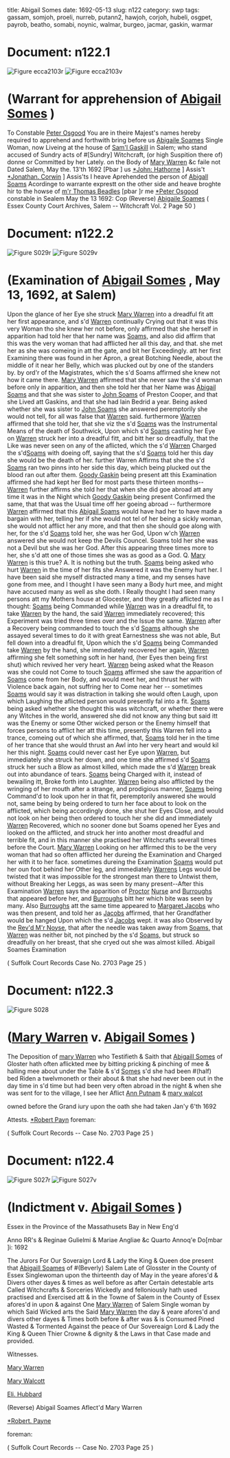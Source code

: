 title: Abigail Somes
date: 1692-05-13
slug: n122
category: swp
tags: gassam, somjoh, proeli, nurreb, putann2, hawjoh, corjoh, hubeli, osgpet, payrob, beatho, somabi, noynic, walmar, burgeo, jacmar, gaskin, warmar




# Document: n122.1

![Figure ecca2103r](/assets/thumb/ecca2103r.jpg)
![Figure ecca2103v](/assets/thumb/ecca2103v.jpg)

# (Warrant for apprehension of [Abigail Somes](/tag/somabi.html) )
To Constable [Peter Osgood](/tag/osgpet.html)
You are in theire Majest's names hereby required to apprehend and forthwith bring before us [Abigaile Soames](/tag/somabi.html) Single Woman, now Liveing at the house of [Sam'l Gaskill](/tag/gassam.html) in Salem; who stand accused of Sundry acts of #[Sundry] Witchcraft, (or high Suspition there of) donne or Committed by her Lately. on the Body of [Mary Warren](/tag/warmar.html) &c faile not
Dated Salem,  May the. 13'th 1692  [Pbar ] us [*John: Hathorne](/tag/hawjoh.html) ] Assis't [*Jonathan. Corwin](/tag/corjoh.html) ] Assis'ts I heave Aprehended the person of [Abigall Soams](/tag/somabi.html) Acordinge to warrante exprestt on the other side and heave broghte hir to the howse of [m'r Thomas Beadles](/tag/beatho.html) [pbar ]r me [*Peter Osgood](/tag/osgpet.html) constable in Sealem May the 13 1692: Cop (Reverse) [Abigaile Soames](/tag/somabi.html) ( Essex County Court Archives, Salem -- Witchcraft Vol. 2 Page 50 )

# Document: n122.2

![Figure S029r](/assets/thumb/S029r.jpg)
![Figure S029v](/assets/thumb/S029v.jpg)

# (Examination of [Abigail Somes](/tag/somabi.html) , May 13, 1692, at Salem)

Upon the glance of her Eye she struck [Mary Warren](/tag/warmar.html) into a dreadful fit att her first appearance, and s'd [Warren](/tag/warmar.html) continually Crying out that it was this very Woman tho she knew her not before, only affirmed that she herself in apparition had told her that her name was [Soams,](/tag/somabi.html)  and also did affirm that this was the very woman that had afflicted her all this day, and that. she met her as she was comeing in att the gate, and bit her Exceedingly. att her first Examining there was found in her Apron, a great Botching Needle, about the middle of it near her Belly, which was plucked out by one of the standers by. by ord'r of the Magistrates, which the s'd Soams affirmed she knew not how it came there. [Mary Warren](/tag/warmar.html) affirmed that she never saw the s'd woman before only in apparition, and then she told her that her Name was [Abigail Soams](/tag/somabi.html) and that she was sister to [John Soams](/tag/somjoh.html) of Preston Cooper, and that she Lived att Gaskins, and that she had lain Bedrid a year. Being asked whether she was sister to [John Soams](/tag/somjoh.html) she answered peremptorily she would not tell, for all was false that [Warren](/tag/warmar.html) said. furthermore [Warren](/tag/warmar.html) affirmed that she told her, that she viz the s'd [Soams](/tag/somabi.html) was the Instrumental Means of the death of Southwick, Upon which s'd [Soams](/tag/somabi.html) casting her Eye on [Warren](/tag/warmar.html) struck her into a dreadful fitt, and bitt her so dreadfully, that the Like was never seen on any of the aflicted, which the s'd [Warren](/tag/warmar.html) Charged the s'd[Soams](/tag/somabi.html) with doeing off, saying that the s'd [Soams](/tag/somabi.html) told her this day she would be the death of her. further Warren Affirms  that she the s'd [Soams](/tag/somabi.html) ran two pinns into her side this day, which being plucked out the blood ran out after them. [Goody Gaskin](/tag/gaskin.html) being present att this Examination affirmed she had kept her Bed for most parts these thirteen months--[Warren](/tag/warmar.html) further affirms she told her that when she did goe abroad att any time it was in the Night which [Goody Gaskin](/tag/gaskin.html) being present Confirmed the same, that that was the Usual time off her goeing abroad -- furthermore [Warren](/tag/warmar.html) affirmed that this [Abigail Soams](/tag/somabi.html) would have had her to have made a bargain with her, telling her if she would not tel of her being a sickly woman, she would not afflict her any more, and that then she should goe along with her, for the s'd [Soams](/tag/somabi.html) told her, she was her God, Upon w'ch [Warren](/tag/warmar.html) answered she would not keep the Devils Councel. Soams told her she was not a Devil but she was her God. After this appearing three times more to her, she s'd att one of those times she was as good as a God. Q. [Mary Warren](/tag/warmar.html) is this true? A. It is nothing but the truth. [Soams](/tag/somabi.html) being asked who hurt [Warren](/tag/warmar.html) in the time of her fits she Answered it was the Enemy hurt her. I have been said she myself distracted many a time, and my senses have gone from mee, and I thought I have seen many a Body hurt mee, and might have accused many as well as she doth. I Really thought I had seen many persons att my Mothers house at Glocester, and they greatly aflicted me as I thought: [Soams](/tag/somabi.html) being Commanded while [Warren](/tag/warmar.html) was in a dreadful fit, to take [Warren](/tag/warmar.html) by the hand, the said [Warren](/tag/warmar.html) immediately recovered;  this Experiment was tried three times over and the Issue the same. [Warren](/tag/warmar.html) after a Recovery being commanded to touch the s'd [Soams](/tag/somabi.html) although she assayed several times to do it with great Earnestness she was not able, But fell down into a dreadful fit, Upon which the s'd [Soams](/tag/somabi.html) being Commanded take [Warren](/tag/warmar.html) by the hand, she immediately recovered her again, [Warren](/tag/warmar.html) affirming she felt something soft in her hand, (her Eyes then being first shut) which revived her very heart. [Warren](/tag/warmar.html) being asked what the Reason was she could not Come to touch [Soams](/tag/somabi.html) affirmed she saw the apparition of [Soams](/tag/somabi.html) come from her Body, and would meet her, and thrust her with Violence back again, not suffring her to Come near her -- sometimes [Soams](/tag/somabi.html) would say it was distraction in talking she would often Laugh, upon which Laughing the aflicted person would presently fal into a fit. [Soams](/tag/somabi.html) being asked whether she thought this was witchcraft, or whether there were any Witches in the world, answered she did not know any thing but said itt was the Enemy or some Other wicked person or the Enemy himself that forces persons to afflict her att this time, presently this Warren fell into a trance, comeing out of which she affirmed, that, [Soams](/tag/somabi.html) told her in the time of her trance that she would thrust an Awl into her very heart and would kil her this night. [Soams](/tag/somabi.html) could never cast her Eye upon [Warren](/tag/warmar.html), but immediately she struck her down, and one time she affirmed s'd [Soams](/tag/somabi.html) struck her such a Blow as almost killed, which made the s'd [Warren](/tag/warmar.html) break out into abundance of tears. [Soams](/tag/somabi.html) being Charged with it, instead of bewailing itt, Broke forth into Laughter. [Warren](/tag/warmar.html) being also afflicted by the wringing of her mouth after a strange, and prodigious manner, [Soams](/tag/somabi.html) being Command'd to look upon her in that fit, peremptorily answered she would not, same being by being ordered to turn her face about to look on the afflicted, which being accordingly done, she shut her Eyes Close, and would not look on her being then ordered to touch her she did and immediately [Warren](/tag/warmar.html) Recovered, which no sooner done but Soams opened her Eyes and looked on the afflicted, and struck her into another most dreadful and terrible fit, and in this manner she practised her Witchcrafts severall times before the Court. [Mary Warren](/tag/warmar.html) Looking on her affirmed this to be the very woman that had so often afflicted her dureing the Examination and Charged her with it to her face. sometimes dureing the Examination [Soams](/tag/somabi.html) would put her oun foot behind her Other leg, and immediately [Warrens](/tag/warmar.html) Legs would be twisted that it was impossible for the strongest man there to Untwist them, without Breaking her Leggs,  as was seen by many present--After this Examination [Warren](/tag/warmar.html) says the apparition of [Proctor](/tag/proeli.html) [Nurse](/tag/nurreb.html) and [Burroughs](/tag/burgeo.html) that appeared before her, and [Burroughs](/tag/burgeo.html) bitt her which bite was seen by many. Also [Burroughs](/tag/burgeo.html) att the same time appeared to [Margaret Jacobs](/tag/jacmar.html) who was then present, and told her as [Jacobs](/tag/jacmar.html) affirmed, that her Grandfather would be hanged Upon which the s'd [Jacobs](/tag/jacmar.html) wept. it was also Observed by the [Rev'd M'r Noyse](/tag/noynic.html), that after the needle was taken away from [Soams,](/tag/somabi.html) that [Warren](/tag/warmar.html) was neither bit, not pinched by the s'd [Soams,](/tag/somabi.html) but struck so dreadfully on her breast, that she cryed out she was almost killed. Abigail Soames Examination

( Suffolk Court Records Case No. 2703 Page 25 )


# Document: n122.3

![Figure S028](/assets/thumb/S028.jpg)

# ([Mary Warren](/tag/warmar.html) v. [Abigail Somes](/tag/somabi.html) )

The Deposition of [mary Warren](/tag/warmar.html) who Testifieth & Saith that [Abigaill Somes](/tag/somabi.html) of Gloster hath often aflickted mee by bitting pricking & pinching of mee & halling mee about under the Table & s'd [Somes](/tag/somabi.html) s'd she had been #(half) bed Riden a twelvmoneth or their about & that she had never been out in the day time in s'd time but had been very often abroad in the night & when she was sent for to the village, I see her Aflict [Ann Putnam](/tag/putann2.html) & [mary walcot](/tag/walmar.html)

owned before the Grand iury upon the oath she had taken Jan'y 6'th 1692

Attests. [*Robert Payn](/tag/payrob.html) foreman:

( Suffolk Court Records -- Case No. 2703 Page 25 )


# Document: n122.4

![Figure S027r](/assets/thumb/S027r.jpg)
![Figure S027v](/assets/thumb/S027v.jpg)

# (Indictment v. [Abigail Somes](/tag/somabi.html) )

Essex in the Province of the Massathusets Bay in New Eng'd

Anno RR's & Reginae Gulielmi & Mariae Angliae &c Quarto Annoq'e Do[mbar ]i: 1692 

 

The Jurors For Our Soveraign Lord & Lady the King & Queen doe present that [Abigaill Soames](/tag/somabi.html) of #(Beverly) Salem Late of Glosster in the County of Essex Singlewoman upon the thirteenth day of May in the yeare afores'd & Divers other dayes & times as well before as after Certain detestable arts Called Witchcrafts & Sorceries Wickedly and felloniously hath used practised and Exercised att & in the Towne of Salem in the County of Essex afores'd in upon & against One [Mary Warren](/tag/warmar.html) of Salem Single woman by which Said Wicked arts the Said [Mary Warren](/tag/warmar.html) the day & yeare afores'd and divers other dayes & Times both before & after was & is Consumed Pined Wasted & Tormented Against the peace of Our Sovereaign Lord & Lady the King & Queen Thier Crowne & dignity & the Laws in that Case made and provided.

Witnesses. 

[Mary Warren](/tag/warmar.html)

[Mary Walcott](/tag/walmar.html)

[Eli. Hubbard](/tag/hubeli.html)

(Reverse) Abigail Soames Aflect'd Mary Warren 

[*Robert. Payne](/tag/payrob.html)

foreman: 

( Suffolk Court Records -- Case No. 2703 Page 25 )
